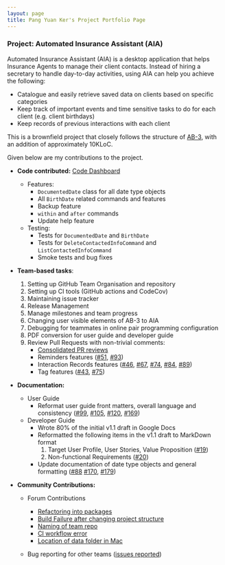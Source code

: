 ```yaml
---
layout: page
title: Pang Yuan Ker's Project Portfolio Page
---
```


### Project: Automated Insurance Assistant (AIA)

Automated Insurance Assistant (AIA) is a desktop application that helps Insurance Agents to manage their client contacts. Instead of hiring a secretary to handle day-to-day activities, using AIA can help you achieve the following:

- Catalogue and easily retrieve saved data on clients based on specific categories
- Keep track of important events and time sensitive tasks to do for each client (e.g. client birthdays)
- Keep records of previous interactions with each client

This is a brownfield project that closely follows the structure of [AB-3](https://se-education.org/addressbook-level3/DeveloperGuide.html), with an addition of approximately 10KLoC.

Given below are my contributions to the project.

- **Code contributed:**
  [Code Dashboard](https://nus-cs2103-ay2122s2.github.io/tp-dashboard/?search=pyk595&breakdown=true) </br>
  - Features:
    - `DocumentedDate` class for all date type objects
    - All `BirthDate` related commands and features
    - Backup feature
    - `within` and `after` commands
    - Update help feature
  - Testing:
    - Tests for `DocumentedDate` and `BirthDate`
    - Tests for `DeleteContactedInfoCommand` and `ListContactedInfoCommand`
    - Smoke tests and bug fixes



- **Team-based tasks**:
    1. Setting up GitHub Team Organisation and repository
    1. Setting up CI tools (GitHub actions and CodeCov)
    1. Maintaining issue tracker
    1. Release Management
    1. Manage milestones and team progress
    1. Changing user visible elements of AB-3 to AIA
    1. Debugging for teammates in online pair programming configuration
    1. PDF conversion for user guide and developer guide
    1. Review Pull Requests with non-trivial comments:
        - [Consolidated PR reviews](https://github.com/AY2122S2-CS2103T-T17-3/tp/pulls?page=1&q=is%3Apr+reviewed-by%3Apyk595)
        - Reminders features ([#51](https://github.com/AY2122S2-CS2103T-T17-3/tp/pull/51), [#93](https://github.com/AY2122S2-CS2103T-T17-3/tp/pull/93))
        - Interaction Records features ([#46](https://github.com/AY2122S2-CS2103T-T17-3/tp/pull/46), [#67](https://github.com/AY2122S2-CS2103T-T17-3/tp/pull/67), [#74](https://github.com/AY2122S2-CS2103T-T17-3/tp/pull/74), [#84](https://github.com/AY2122S2-CS2103T-T17-3/tp/pull/84), [#89](https://github.com/AY2122S2-CS2103T-T17-3/tp/pull/89))
        - Tag features ([#43](https://github.com/AY2122S2-CS2103T-T17-3/tp/pull/43), [#75](https://github.com/AY2122S2-CS2103T-T17-3/tp/pull/75))


- **Documentation:**
    - User Guide
        - Reformat user guide front matters, overall language and consistency ([#99](https://github.com/AY2122S2-CS2103T-T17-3/tp/pull/99), [#105](https://github.com/AY2122S2-CS2103T-T17-3/tp/pull/105), [#120](https://github.com/AY2122S2-CS2103T-T17-3/tp/pull/120), [#169](https://github.com/AY2122S2-CS2103T-T17-3/tp/pull/169))
    - Developer Guide
        - Wrote 80% of the initial v1.1 draft in Google Docs
        - Reformatted the following items in the v1.1 draft to MarkDown format
            1. Target User Profile, User Stories, Value Proposition
               ([#19](https://github.com/AY2122S2-CS2103T-T17-3/tp/pull/19))
            2. Non-functional Requirements
               ([#20](https://github.com/AY2122S2-CS2103T-T17-3/tp/pull/20))
        - Update documentation of date type objects and general formatting
               ([#88](https://github.com/AY2122S2-CS2103T-T17-3/tp/pull/88) [#170](https://github.com/AY2122S2-CS2103T-T17-3/tp/pull/170), [#179](https://github.com/AY2122S2-CS2103T-T17-3/tp/pull/179))


- **Community Contributions:**
  - Forum Contributions
    - [Refactoring into packages](https://github.com/nus-cs2103-AY2122S2/forum/issues/27)
    - [Build Failure after changing project structure](https://github.com/nus-cs2103-AY2122S2/forum/issues/41#issuecomment-1022345795)
    - [Naming of team repo](https://github.com/nus-cs2103-AY2122S2/forum/issues/146#issuecomment-1038056308)
    - [CI workflow error](https://github.com/nus-cs2103-AY2122S2/forum/issues/203#issuecomment-1063622656)
    - [Location of data folder in Mac](https://github.com/nus-cs2103-AY2122S2/forum/issues/224#issuecomment-1074993509)

  - Bug reporting for other teams ([issues reported](https://github.com/pyk595/ped/issues))
